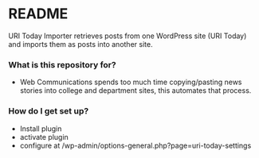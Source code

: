 # README #

URI Today Importer retrieves posts from one WordPress site (URI Today) and imports them as posts into another site.

### What is this repository for? ###

* Web Communications spends too much time copying/pasting news stories into college and department sites, this automates that process.

### How do I get set up? ###

* Install plugin
* activate plugin
* configure at /wp-admin/options-general.php?page=uri-today-settings
